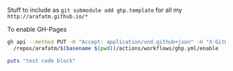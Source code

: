 Stuff to include as `git submodule add ghp.template` for all my `http://arafatm.github.io/*`

To enable GH-Pages
```bash
gh api --method PUT -H "Accept: application/vnd.github+json" -H "X-GitHub-Api-Version: 2022-11-28" \
  /repos/arafatm/$(basename $(pwd))/actions/workflows/ghp.yml/enable
```

```ruby
puts "test code block"
```
